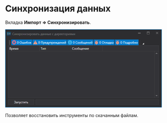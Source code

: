# Синхронизация данных

Вкладка **Импорт \=\> Синхронизировать**.

![hydra sync](../../../images/hydra_sync.png)

Позволяет восстановить инструменты по скачанным файлам.
